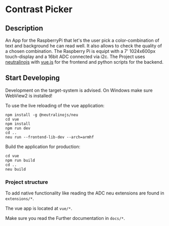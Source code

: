 # Contrast Picker

## Description

An App for the RaspberryPi that let's the user pick a color-combination of text and background he can read well.
It also allows to check the quality of a chosen combination.
The Raspberry Pi is equipt with a 7' 1024x600px touch-display and a 16bit ADC connected via i2c.
The Project uses [neutralinojs](https://neutralino.js.org/) with [vue.js](https://vuejs.org/) for the frontend and python scripts for the backend.

## Start Developing

Development on the target-system is advised.
On Windows make sure WebView2 is installed!

To use the live reloading of the vue application:
```
npm install -g @neutralinojs/neu
cd vue
npm install
npm run dev
cd ..
neu run --frontend-lib-dev --arch=armhf
```
Build the application for production:
```
cd vue 
npm run build
cd ..
neu build
```

### Project structure
To add native functionality like reading the ADC neu extensions are found in `extensions/*`.

The vue app is located at `vue/*`.

Make sure you read the Further documentation in  `docs/*`.


